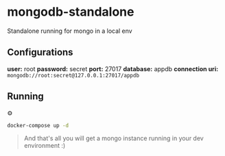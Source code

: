 # mongodb-standalone

Standalone running for mongo in a local env

## Configurations

**user:** root
**password:** secret
**port:** 27017
**database:** appdb
**connection uri:** `mongodb://root:secret@127.0.0.1:27017/appdb`

## Running

:gear:

```bash
docker-compose up -d
```

> And that's all you will get a mongo instance running in your dev environment :)
